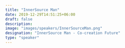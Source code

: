 ```yaml
---
title: "InnerSource Man"
date: 2019-12-29T14:51:25+06:00
draft: false
description:
image: "images/speakers/InnerSourceMan.png"
designation: "InnerSource Man - Co-creation Future"
type: "speaker"
---
```

